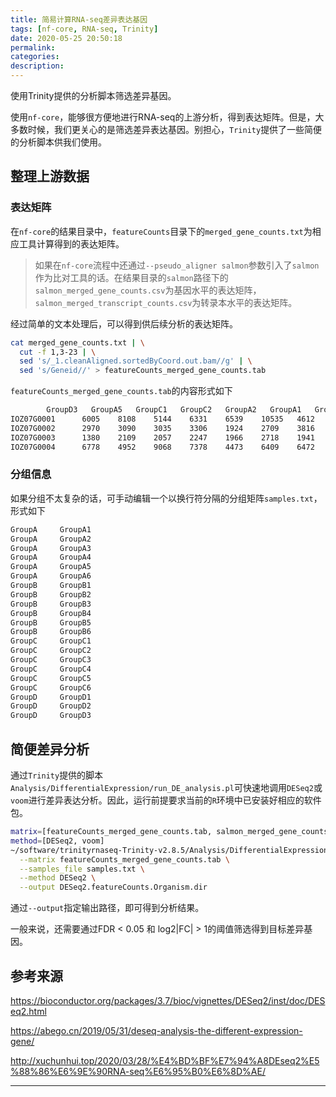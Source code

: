 ```yaml
---
title: 简易计算RNA-seq差异表达基因
tags: [nf-core, RNA-seq, Trinity]
date: 2020-05-25 20:50:18
permalink:
categories:
description:
---
```

<p class="description">使用Trinity提供的分析脚本筛选差异基因。</p>

<!-- more -->

使用`nf-core`，能够很方便地进行RNA-seq的上游分析，得到表达矩阵。但是，大多数时候，我们更关心的是筛选差异表达基因。别担心，`Trinity`提供了一些简便的分析脚本供我们使用。

## 整理上游数据

### 表达矩阵

在`nf-core`的结果目录中，`featureCounts`目录下的`merged_gene_counts.txt`为相应工具计算得到的表达矩阵。

> 如果在`nf-core`流程中还通过`--pseudo_aligner salmon`参数引入了`salmon`作为比对工具的话。在结果目录的`salmon`路径下的`salmon_merged_gene_counts.csv`为基因水平的表达矩阵，`salmon_merged_transcript_counts.csv`为转录本水平的表达矩阵。

经过简单的文本处理后，可以得到供后续分析的表达矩阵。

```bash
cat merged_gene_counts.txt | \
  cut -f 1,3-23 | \
  sed 's/_1.cleanAligned.sortedByCoord.out.bam//g' | \
  sed 's/Geneid//' > featureCounts_merged_gene_counts.tab
```

`featureCounts_merged_gene_counts.tab`的内容形式如下

```bash
        GroupD3   GroupA5   GroupC1   GroupC2   GroupA2   GroupA1   GroupC5   GroupB6   GroupB1   GroupD2   GroupC3   GroupA3   GroupA6   GroupA4   GroupC4   GroupB5   GroupD1   GroupB2   GroupB4
IOZ07G0001      6005    8108    5144    6331    6539    10535   4612    7234    5743    5152    9328    5992    6663    9983    3619    7062    5809    8536
IOZ07G0002      2970    3090    3035    3306    1924    2709    3816    4076    4293    2196    4437    1816    1862    3397    3354    2791    2657    4181
IOZ07G0003      1380    2109    2057    2247    1966    2718    1941    1969    2012    1526    1860    1682    1735    2338    1899    1408    1613    1942
IOZ07G0004      6778    4952    9068    7378    4473    6409    6472    5752    6326    6779    6370    3759    3337    6875    5866    5574    6853    6540

```

### 分组信息

如果分组不太复杂的话，可手动编辑一个以换行符分隔的分组矩阵`samples.txt`，形式如下

```bash
GroupA     GroupA1
GroupA     GroupA2
GroupA     GroupA3
GroupA     GroupA4
GroupA     GroupA5
GroupA     GroupA6
GroupB     GroupB1
GroupB     GroupB2
GroupB     GroupB3
GroupB     GroupB4
GroupB     GroupB5
GroupB     GroupB6
GroupC     GroupC1
GroupC     GroupC2
GroupC     GroupC3
GroupC     GroupC4
GroupC     GroupC5
GroupC     GroupC6
GroupD     GroupD1
GroupD     GroupD2
GroupD     GroupD3
```

## 简便差异分析

通过`Trinity`提供的脚本`Analysis/DifferentialExpression/run_DE_analysis.pl`可快速地调用`DESeq2`或`voom`进行差异表达分析。因此，运行前提要求当前的`R`环境中已安装好相应的软件包。

```bash
matrix=[featureCounts_merged_gene_counts.tab, salmon_merged_gene_counts.tab]
method=[DESeq2, voom]
~/software/trinityrnaseq-Trinity-v2.8.5/Analysis/DifferentialExpression/run_DE_analysis.pl \
  --matrix featureCounts_merged_gene_counts.tab \
  --samples_file samples.txt \
  --method DESeq2 \
  --output DESeq2.featureCounts.Organism.dir
```

通过`--output`指定输出路径，即可得到分析结果。

一般来说，还需要通过FDR < 0.05 和 log2|FC| > 1的阈值筛选得到目标差异基因。

## 参考来源

https://bioconductor.org/packages/3.7/bioc/vignettes/DESeq2/inst/doc/DESeq2.html

https://abego.cn/2019/05/31/deseq-analysis-the-different-expression-gene/

http://xuchunhui.top/2020/03/28/%E4%BD%BF%E7%94%A8DEseq2%E5%88%86%E6%9E%90RNA-seq%E6%95%B0%E6%8D%AE/

<hr />